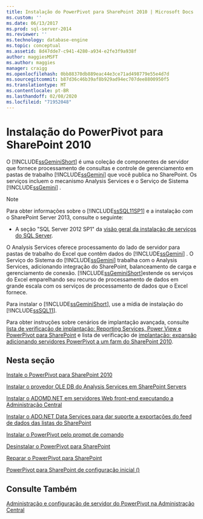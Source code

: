 ```yaml
---
title: Instalação do PowerPivot para SharePoint 2010 | Microsoft Docs
ms.custom: ''
ms.date: 06/13/2017
ms.prod: sql-server-2014
ms.reviewer: ''
ms.technology: database-engine
ms.topic: conceptual
ms.assetid: 8d47dde7-c941-4280-a934-e2fe3f9a938f
author: maggiesMSFT
ms.author: maggies
manager: craigg
ms.openlocfilehash: 0bb88370db889eac44e3ce71ad498779e55e4d7d
ms.sourcegitcommit: b87d36c46b39af8b929ad94ec707dee8800950f5
ms.translationtype: MT
ms.contentlocale: pt-BR
ms.lasthandoff: 02/08/2020
ms.locfileid: "71952048"
---
```

# <a name="powerpivot-for-sharepoint-2010-installation"></a>Instalação do PowerPivot para SharePoint 2010
  O [!INCLUDE[ssGeminiShort](../../includes/ssgeminishort-md.md)] é uma coleção de componentes de servidor que fornece processamento de consultas e controle de gerenciamento em pastas de trabalho [!INCLUDE[ssGemini](../../includes/ssgemini-md.md)] que você publica no SharePoint. Os serviços incluem o mecanismo Analysis Services e o Serviço de Sistema [!INCLUDE[ssGemini](../../includes/ssgemini-md.md)] .  
  
> [!NOTE]  
>  Para obter informações sobre o [!INCLUDE[ssSQL11SP1](../../includes/sssql11sp1-md.md)] e a instalação com o SharePoint Server 2013, consulte o seguinte:  
>   
>  -   A seção "SQL Server 2012 SP1" da [visão geral da instalação de serviços do SQL Server](../../../2014/sql-server/install/overview-of-sql-server-servicing-installation.md).  
  
 O Analysis Services oferece processamento do lado de servidor para pastas de trabalho do Excel que contêm dados do [!INCLUDE[ssGemini](../../includes/ssgemini-md.md)] . O Serviço do Sistema do [!INCLUDE[ssGemini](../../includes/ssgemini-md.md)] trabalha com o Analysis Services, adicionando integração do SharePoint, balanceamento de carga e gerenciamento de conexão. [!INCLUDE[ssGeminiShort](../../includes/ssgeminishort-md.md)]estende os serviços do Excel emparelhando seu recurso de processamento de dados em grande escala com os serviços de processamento de dados que o Excel fornece.  
  
 Para instalar o [!INCLUDE[ssGeminiShort](../../includes/ssgeminishort-md.md)], use a mídia de instalação do [!INCLUDE[ssSQL11](../../includes/sssql11-md.md)].  
  
 Para obter instruções sobre cenários de implantação avançada, consulte [lista de verificação de implantação: Reporting Services, Power View e PowerPivot para SharePoint](deployment-checklist-reporting-services-power-view-power-pivot-for-sharepoint.md) e lista de verificação de [implantação: expansão adicionando servidores PowerPivot a um farm do SharePoint 2010](../../../2014/sql-server/install/deployment-checklist-scale-out-adding-powerpivot-servers-sharepoint-2010-farm.md).  
  
## <a name="in-this-section"></a>Nesta seção  
 [Instale o PowerPivot para SharePoint 2010](../../../2014/sql-server/install/install-powerpivot-for-sharepoint-2010.md)  
  
 [Instalar o provedor OLE DB do Analysis Services em SharePoint Servers](../../../2014/sql-server/install/install-the-analysis-services-ole-db-provider-on-sharepoint-servers.md)  
  
 [Instalar o ADOMD.NET em servidores Web front-end executando a Administração Central](../../../2014/sql-server/install/install-adomd-net-on-web-front-end-servers-running-central-administration.md)  
  
 [Instalar o ADO.NET Data Services para dar suporte a exportações do feed de dados das listas do SharePoint](../../../2014/sql-server/install/install-ado-net-data-services-to-support-data-feed-exports-of-sharepoint-lists.md)  
  
 [Instalar o PowerPivot pelo prompt de comando](../../../2014/sql-server/install/install-powerpivot-from-the-command-prompt.md)  
  
 [Desinstalar o PowerPivot para SharePoint](../../../2014/sql-server/install/uninstall-power-pivot-for-sharepoint.md)  
  
 [Reparar o PowerPivot para SharePoint](../../../2014/sql-server/install/repair-powerpivot-for-sharepoint.md)  
  
 [PowerPivot para SharePoint de configuração inicial &#40;&#41;](../../../2014/sql-server/install/initial-configuration-powerpivot-for-sharepoint.md)  
  
## <a name="see-also"></a>Consulte Também  
 [Administração e configuração de servidor do PowerPivot na Administração Central](https://docs.microsoft.com/analysis-services/power-pivot-sharepoint/power-pivot-server-administration-and-configuration-in-central-administration)  
  
  
